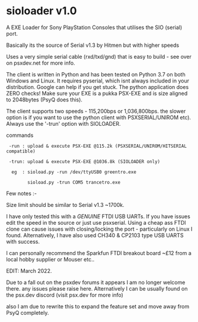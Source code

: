 # sioloader v1.0

A EXE Loader for Sony PlayStation Consoles that utilises the SIO (serial) port.

Basically its the source of Serial v1.3 by Hitmen but with higher speeds

Uses a very simple serial cable (rxd/txd/gnd) that is easy to build - see over on psxdev.net for more info.

The client is written in Python and has been tested on Python 3.7 on both Windows and Linux. It requires pyserial, which isnt always included in your distribution. Google can help if you get stuck. The python application does ZERO checks! Make sure your EXE is a pukka PSX-EXE and is size aligned to 2048bytes (PsyQ does this).

The client supports two speeds - 115,200bps or 1,036,800bps. the slower option is if you want to use the python client with PSXSERIAL/UNIROM etc). Always use the '-trun' option with SIOLOADER.

commands

     -run : upload & execute PSX-EXE @115.2k (PSXSERIAL/UNIROM/HITSERIAL compatible)
     
     -trun: upload & execute PSX-EXE @1036.8k (SIOLOADER only)

      eg  : sioload.py -run /dev/ttyUSB0 greentro.exe
      
            sioload.py -trun COM5 trancetro.exe

Few notes :-

Size limit should be similar to Serial v1.3 ~1700k. 

I have only tested this with a *GENUINE* FTDI USB UARTs. If you have issues edit the speed in the source or just use psxserial. Using a cheap ass FTDI clone can cause issues with closing/locking the port - particularly on Linux I found. Alternatively, I have also used CH340 & CP2103 type USB UARTS with success.

I can personally recommend the Sparkfun FTDI breakout board ~£12 from a local hobby supplier or Mouser etc..

EDIT: March 2022.

Due to a fall out on the psxdev forums it appears I am no longer welcome there. any issues please raise here.
Alternatively I can be usually found on the psx.dev discord (visit psx.dev for more info)

also I am due to rewrite this to expand the feature set and move away from PsyQ completely.









